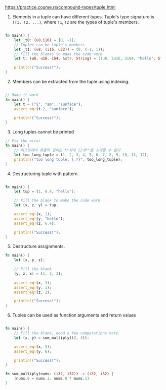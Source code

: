 https://practice.course.rs/compound-types/tuple.html

1. Elements in a tuple can have different types. Tuple's type signature is `(T1, T2, ...)`, where `T1`, `T2` are the types of tuple's members.

``` rust

fn main() {
    let _t0: (u8,i16) = (0, -1);
    // Tuples can be tuple's members
    let _t1: (u8, (i16, u32)) = (0, (-1, 1));
    // Fill the blanks to make the code work
    let t: (u8, u16, i64, &str, String) = (1u8, 2u16, 3i64, "hello", String::from(", world"));

    println!("Success!");
}
```

2. Members can be extracted from the tuple using indexing.

``` rust

// Make it work
fn main() {
    let t = ("i", "am", "sunface");
    assert_eq!(t.2, "sunface");

    println!("Success!");
}
```

3. Long tuples cannot be printed

``` rust
// Fix the error
fn main() {
    // 러스트에서 튜플의 길이는 **최대 12개**를 초과할 수 없다.
    let too_long_tuple = (1, 2, 3, 4, 5, 6, 7, 8, 9, 10, 11, 12);
    println!("too long tuple: {:?}", too_long_tuple);
}
```

4. Destructuring tuple with pattern.

``` rust

fn main() {
    let tup = (1, 6.4, "hello");

    // Fill the blank to make the code work
    let (x, z, y) = tup;

    assert_eq!(x, 1);
    assert_eq!(y, "hello");
    assert_eq!(z, 6.4);

    println!("Success!");
}
```

5. Destructure assignments.

```rust
fn main() {
    let (x, y, z);

    // Fill the blank
    (y, z, x) = (1, 2, 3);
    
    assert_eq!(x, 3);
    assert_eq!(y, 1);
    assert_eq!(z, 2);

    println!("Success!");
}
```

6. Tuples can be used as function arguments and return values

``` rust

fn main() {
    // Fill the blank, need a few computations here.
    let (x, y) = sum_multiply((2, 3));

    assert_eq!(x, 5);
    assert_eq!(y, 6);

    println!("Success!");
}

fn sum_multiply(nums: (i32, i32)) -> (i32, i32) {
    (nums.0 + nums.1, nums.0 * nums.1)
}
```

